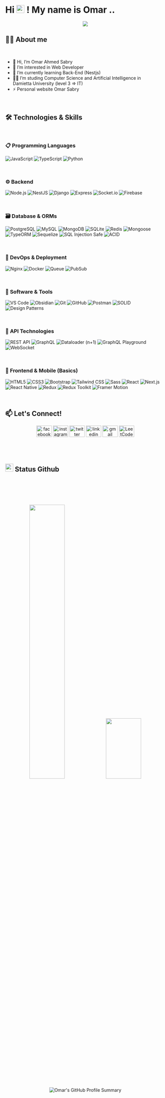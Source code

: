<h1 align="top">Hi <img src="https://media.giphy.com/media/hvRJCLFzcasrR4ia7z/giphy.gif" width="25"> ! My name is Omar ..</h1>

  <p align="center"> <!-- Google Me -->
    <a href="https://www.google.com.eg/search?q=ahmed+hemeda">
      <img src="https://readme-typing-svg.herokuapp.com/?lines=Visit%20my%20LinkedIn%20Profile;I%20Post%20Insightful%20Content;Follow%20to%20get%20New%20Updates&font=Bold%20Code&center=true&color=30D050&pause=1750&size=21">
    </a>
  </p>

 <!--   <p align="center"> 
     <img src="https://komarev.com/ghpvc/?username=Omar-Sa6ry&color=4010B0" height="35"/>
  </p> -->
  
## 🧑‍💼 **About me**

<br>


- 👋 Hi, I’m Omar Ahmed Sabry
- 👀 I’m interested in Web Developer
- 🌱 I’m currently learning Back-End (Nestjs)
- 🧑‍💻 I’m studing Computer Science and Artificial Intelligence in Damietta University (level 3 => IT) 
- ⚡ Personal website   <a style="text-decoration: none;" href="https://omarsabry.netlify.app/">Omar Sabry </a>



<br/>

## 🛠 Technologies & Skills

<br/>

### 📋 Programming Languages

![JavaScript](https://img.shields.io/badge/JavaScript-F7DF1E?style=flat&logo=javascript&logoColor=white)
![TypeScript](https://img.shields.io/badge/TypeScript-3178C6?style=flat&logo=typescript&logoColor=white)
![Python](https://img.shields.io/badge/Python-3776AB?style=flat&logo=python&logoColor=white)

<br/>

### ⚙️ **Backend**
![Node.js](https://img.shields.io/badge/Node.js-339933?style=flat&logo=nodedotjs&logoColor=white)
![NestJS](https://img.shields.io/badge/NestJS-E0234E?style=flat&logo=nestjs&logoColor=white)
![Django](https://img.shields.io/badge/Django-092E20?style=flat&logo=django&logoColor=white)
![Express](https://img.shields.io/badge/Express.js-000000?style=flat&logo=express&logoColor=white)
![Socket.io](https://img.shields.io/badge/Socket.io-010101?style=flat&logo=socketdotio&logoColor=white)
![Firebase](https://img.shields.io/badge/Firebase-FFCA28?style=flat&logo=firebase&logoColor=white)

<br/>

### 🗃️ **Database & ORMs**
![PostgreSQL](https://img.shields.io/badge/PostgreSQL-316192?style=flat&logo=postgresql&logoColor=white)
![MySQL](https://img.shields.io/badge/MySQL-4479A1?style=flat&logo=mysql&logoColor=white)
![MongoDB](https://img.shields.io/badge/MongoDB-47A248?style=flat&logo=mongodb&logoColor=white)
![SQLite](https://img.shields.io/badge/SQLite-003B57?style=flat&logo=sqlite&logoColor=white)
![Redis](https://img.shields.io/badge/Redis-DC382D?style=flat&logo=redis&logoColor=white)
![Mongoose](https://img.shields.io/badge/Mongoose-DD0031?style=flat&logo=mongoose&logoColor=white)
![TypeORM](https://img.shields.io/badge/TypeORM-E83524?style=flat&logo=typeorm&logoColor=white)
![Sequelize](https://img.shields.io/badge/Sequelize-52B0E7?style=flat&logo=sequelize&logoColor=white)
![SQL Injection Safe](https://img.shields.io/badge/SQL_Injection-Safe-success?style=flat&logo=datadog&logoColor=white)
![ACID](https://img.shields.io/badge/ACID_Compliance-007396?style=flat&logo=databricks&logoColor=white)

<br/>

### 🚀 **DevOps & Deployment**
![Nginx](https://img.shields.io/badge/Nginx-009639?style=flat&logo=nginx&logoColor=white)
![Docker](https://img.shields.io/badge/Docker-2496ED?style=flat&logo=docker&logoColor=white)
![Queue](https://img.shields.io/badge/Queue_Management-4B32C3?style=flat&logo=rabbitmq&logoColor=white)
![PubSub](https://img.shields.io/badge/PubSub-336791?style=flat&logo=pubg&logoColor=white)

<br/>

### 🔨 **Software & Tools**
![VS Code](https://img.shields.io/badge/VS_Code-007ACC?style=flat&logo=visual-studio-code&logoColor=white)
![Obsidian](https://img.shields.io/badge/Obsidian-7C3AED?style=flat&logo=obsidian&logoColor=white)
![Git](https://img.shields.io/badge/Git-F05032?style=flat&logo=git&logoColor=white)
![GitHub](https://img.shields.io/badge/GitHub-181717?style=flat&logo=github&logoColor=white)
![Postman](https://img.shields.io/badge/Postman-FF6C37?style=flat&logo=postman&logoColor=white)
![SOLID](https://img.shields.io/badge/SOLID_Principles-FF6C37?style=flat&logo=codeforces&logoColor=white)
![Design Patterns](https://img.shields.io/badge/Design_Patterns-B366F6?style=flat&logo=abstract&logoColor=white)

<br/>

### 🔄 **API Technologies**
![REST API](https://img.shields.io/badge/REST_API-FF6D00?style=flat&logo=json&logoColor=white)
![GraphQL](https://img.shields.io/badge/GraphQL-E10098?style=flat&logo=graphql&logoColor=white)
![Dataloader (n+1)](https://img.shields.io/badge/Dataloader_(n%2B1)-0088CC?style=flat&logo=graphql&logoColor=white)
![GraphQL Playground](https://img.shields.io/badge/GraphQL_Playground-1D1D1D?style=flat&logo=graphql&logoColor=white)
![WebSocket](https://img.shields.io/badge/WebSocket-010101?style=flat&logo=socketdotio&logoColor=white)

<br/>

### 🥷 **Frontend & Mobile (Basics)**
![HTML5](https://img.shields.io/badge/HTML5-E34F26?style=flat&logo=html5&logoColor=white)
![CSS3](https://img.shields.io/badge/CSS3-1572B6?style=flat&logo=css3&logoColor=white)
![Bootstrap](https://img.shields.io/badge/Bootstrap-7952B3?style=flat&logo=bootstrap&logoColor=white)
![Tailwind CSS](https://img.shields.io/badge/Tailwind_CSS-38B2AC?style=flat&logo=tailwind-css&logoColor=white)
![Sass](https://img.shields.io/badge/Sass-CC6699?style=flat&logo=sass&logoColor=white)
![React](https://img.shields.io/badge/React-20232A?style=flat&logo=react&logoColor=61DAFB)
![Next.js](https://img.shields.io/badge/Next.js-000000?style=flat&logo=nextdotjs&logoColor=white)
![React Native](https://img.shields.io/badge/React_Native-20232A?style=flat&logo=react&logoColor=61DAFB)
![Redux](https://img.shields.io/badge/Redux-764ABC?style=flat&logo=redux&logoColor=white)
![Redux Toolkit](https://img.shields.io/badge/Redux_Toolkit-764ABC?style=flat&logo=redux&logoColor=white)
![Framer Motion](https://img.shields.io/badge/Framer-0055FF?style=flat&logo=framer&logoColor=white)

 <br/>
 
## 📫 **Let's Connect!**
<div align="center">
  <a style="text-decoration: none;" href="https://www.facebook.com/profile.php?id=61575976221206&rdid=v1teMYSMqtnhGb2Y&share_url=https%3A%2F%2Fwww.facebook.com%2Fshare%2F194NoWYhsR%2F#"> 
   <img src="https://raw.githubusercontent.com/maurodesouza/profile-readme-generator/master/src/assets/icons/social/facebook/default.svg" width="48" height="36" alt="facebook logo"  />
  </a>
  
 <a style="text-decoration: none;" href="https://www.instagram.com/omar_sabry__/"> 
   <img src="https://raw.githubusercontent.com/maurodesouza/profile-readme-generator/master/src/assets/icons/social/instagram/default.svg" width="48" height="36" alt="instagram logo"  />
 </a>  

   <a style="text-decoration: none;"  target="_blank" href="https://www.instagram.com/omar_sabry____________________/"> 
   <img src="https://raw.githubusercontent.com/maurodesouza/profile-readme-generator/master/src/assets/icons/social/twitter/default.svg" width="48" height="36" alt="twitter logo"  />
 </a>  
 
 <a style="text-decoration: none;" target="_blank" href="https://www.linkedin.com/in/omar-sabry-754835279?utm_source=share&utm_campaign=share_via&utm_content=profile&utm_medium=android_app/">
        <img src="https://raw.githubusercontent.com/maurodesouza/profile-readme-generator/master/src/assets/icons/social/linkedin/default.svg" width="48" height="36" alt="linkedin logo"  />
  </a> 
   
  <a style="text-decoration: none;" target="_blank" href="mailto:omarahmedsabry05@gmail.com">
  <img src="https://raw.githubusercontent.com/maurodesouza/profile-readme-generator/master/src/assets/icons/social/gmail/default.svg" width="48" height="36" alt="gmail logo"  />
  </a>  

<a href="https://leetcode.com/u/omar-sa6ry/" target="_blank" rel="noopener noreferrer">
  <img src="https://leetcode.com/static/images/LeetCode_logo_rvs.png" alt="LeetCode" width="48" height="36" />
</a>

</div>

<br>
<br/>
<br/>


## <img src="https://media.giphy.com/media/iY8CRBdQXODJSCERIr/giphy.gif" width="25"><b> Status Github</b>

<div align="center">

<br/><br/><br/><br/>

<!-- GitHub Stats -->

<img width="47%" src="https://github-readme-stats.vercel.app/api?username=omar-sa6ry&show_icons=true&theme=dracula" />

<img width="47%" height="190" src="https://github-readme-stats.vercel.app/api/top-langs/?username=omar-sa6ry&layout=compact&theme=dracula" />

<img src="https://github-profile-summary-cards.vercel.app/api/cards/profile-details?username=omar-sa6ry&theme=dracula&hide_border=true" alt="Omar's GitHub Profile Summary" />

</div>


